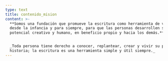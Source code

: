 ```yaml
---
type: text
title: contenido_mision
content: >-
  **Somos una fundación que promueve la escritura como herramienta de vida,
  desde la infancia y para siempre, para que las personas desarrollen su
  potencial creativo y humano, en beneficio propio y hacia los demás.**


  _Toda persona tiene derecho a conocer, replantear, crear y vivir su propia
  historia; la escritura es una herramienta simple y útil siempre._
---
```


